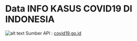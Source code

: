 # Data INFO KASUS COVID19 DI INDONESIA
![alt text](https://github.com/mugi789/data-covid19-jabar/blob/main/Screenshot%20from%202020-11-25%2014-42-27.png)
Sumber API : <a href=https://data.covid19.go.id/public/api/prov.json> covid19.go.id</a>

